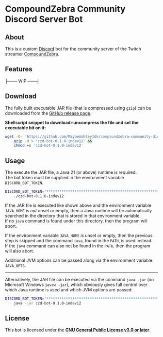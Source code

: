 # CompoundZebra Community Discord Server Bot #

## About ##

This is a custom [Discord] bot for the community server of the Twitch streamer [CompoundZebra].

[Discord]: <https://discord.com/> "Discord | Your Place to Talk and Hang Out"
[CompoundZebra]: <https://www.twitch.tv/compoundzebra> "CompoundZebra - Twitch"

## Features ##

├─── WIP ───┤

## Download ##

The fully built executable JAR file (that is compressed using `gzip`) can be downloaded from the [GitHub release page].

**Shellscript snippet to download+uncompress the file and set the executable bit on it:**

<!-- markdownlint-disable line-length -->
```sh
wget -O- 'https://github.com/MaybeAshleyIdk/compoundzebra-community-discord-server-bot/releases/download/v0.1.0-indev12/czd-bot-0.1.0-indev12.gz' |
	gzip -d > 'czd-bot-0.1.0-indev12' &&
	chmod +x 'czd-bot-0.1.0-indev12'
```
<!-- markdownlint-enable line-length -->

[GitHub release page]: <https://github.com/MaybeAshleyIdk/compoundzebra-community-discord-server-bot/releases/tag/v0.1.0-indev12> "Release Version 0.1.0-indev12 · MaybeAshleyIdk/compoundzebra-community-discord-server-bot"

## Usage ##

The execute the JAR file, a Java 21 (or above) runtime is required.  
The bot token must be supplied in the environment variable `DISCORD_BOT_TOKEN`.

```sh
DISCORD_BOT_TOKEN='************************************************************************' \
	./czd-bot-0.1.0-indev12
```

If the JAR file is executed like shown above and the environment variable `JAVA_HOME` is *not* unset or empty, then
a Java runtime will be automatically searched in the directory that is stored in that environment variable.  
If no `java` command is found under this directory, then the program will abort.

If the environment variable `JAVA_HOME` *is* unset or empty, then the previous step is skipped and the command `java`,
found in the `PATH`, is used instead.  
If the `java` command can also not be found in the `PATH`, then the program will also abort.

Additional JVM options can be passed along via the environment variable `JAVA_OPTS`.

---

Alternatively, the JAR file can be executed via the command `java -jar` (on Microsoft Windows `javaw -jar`),
which obviously gives full control over which Java runtime is used and which JVM options are passed:

```sh
DISCORD_BOT_TOKEN='************************************************************************' \
	java -jar czd-bot-0.1.0-indev12
```

## License ##

This bot is licensed under the [**GNU General Public License v3.0 or later**](LICENSE.txt).
